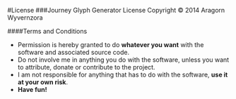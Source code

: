 #License
###Journey Glyph Generator License
Copyright © 2014 Aragorn Wyvernzora

####Terms and Conditions
- Permission is hereby granted to do **whatever you want** with the software and associated source code. 
- Do not involve me in anything you do with the software, unless you want to attribute, donate or contribute to the project.
- I am not responsible for anything that has to do with the software, **use it at your own risk**.
- **Have fun!**